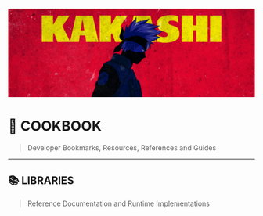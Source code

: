 ![0xKakashi](./banner.png)

# 📔 COOKBOOK

> Developer Bookmarks, Resources, References and Guides

---

## 📚 LIBRARIES

> Reference Documentation and Runtime Implementations
